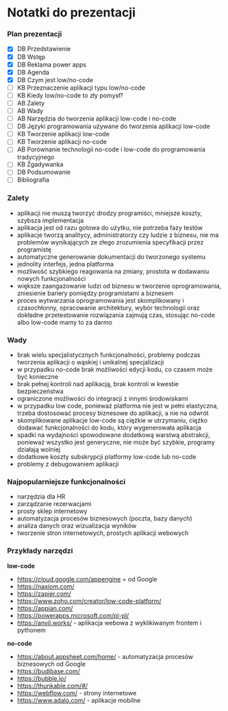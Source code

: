 # Notatki do prezentacji

### Plan prezentacji
<!-- [X] jeśli sekcja jest gotowa w slides.md oraz KONSPEKT.md -->
- [X] DB Przedstawienie
- [X] DB Wstęp
- [X] DB Reklama power apps
- [X] DB Agenda
- [X] DB Czym jest low/no-code
- [ ] KB Przeznaczenie aplikacji typu low/no-code
- [ ] KB Kiedy low/no-code to zły pomysł?
- [ ] AB Zalety
- [ ] AB Wady
- [ ] AB Narzędzia do tworzenia aplikacji low-code i no-code
- [ ] DB Języki programowania używane do tworzenia aplikacji low-code
- [ ] KB Tworzenie aplikacji low-code
- [ ] KB Tworzenie aplikacji no-code
- [ ] AB Porównanie technologii no-code i low-code do programowania tradycyjnego
- [ ] KB Zgadywanka
- [ ] DB Podsumowanie
- [ ] Bibliografia

### Zalety
- aplikacji nie muszą tworzyć drodzy programiści, mniejsze koszty, szybsza implementacja
- aplikacja jest od razu gotowa do użytku, nie potrzeba fazy testów
- aplikacje tworzą analitycy, administratorzy czy ludzie z biznesu, nie ma problemów wynikających ze złego zrozumienia specyfikacji przez programistę
- automatyczne generowanie dokumentacji do tworzonego systemu
- jednolity interfejs, jedna platforma
- możliwość szybkiego reagowania na zmiany, prostota w dodawaniu nowych funkcjonalności
- większe zaangażowanie ludzi od biznesu w tworzenie oprogramowania, zniesienie bariery pomiędzy programistami a biznesem
- proces wytwarzania oprogramowania jest skomplikowany i czasochłonny, opracowanie architektury, wybór technologii oraz dokładne przetestowanie rozwiązania zajmują czas, stosując no-code albo low-code mamy to za darmo

### Wady
- brak wielu specjalistycznych funkcjonalności, problemy podczas tworzenia aplikacji o wąskiej i unikalnej specjalizacji
- w przypadku no-code brak możliwości edycji kodu, co czasem może być konieczne
- brak pełnej kontroli nad aplikacją, brak kontroli w kwestie bezpieczeństwa
- ograniczone możliwości do integracji z innymi środowiskami
- w przypadku low code, ponieważ platforma nie jest w pełni elastyczna, trzeba dostosować procesy biznesowe do aplikacji, a nie na odwrót
- skomplikowane aplikacje low-code są ciężkie w utrzymaniu, ciężko dodawać funkcjonalności do kodu, który wygenerowała aplikacja
- spadki na wydajności spowodowane dodatkową warstwą abstrakcji, ponieważ wszystko jest generyczne, nie może być szybkie, programy działają wolniej
- dodatkowe koszty subskrypcji platformy low-code lub no-code
- problemy z debugowaniem aplikacji

### Najpopularniejsze funkcjonalności
- narzędzia dla HR
- zarządzanie rezerwacjami
- prosty sklep internetowy
- automatyzacja procesów biznesowych (poczta, bazy danych)
- analiza danych oraz wizualizacja wyników
- tworzenie stron internetowych, prostych aplikacji webowych

### Przykłady narzędzi
**low-code**
- https://cloud.google.com/appengine = od Google
- https://naxiom.com/
- https://zapier.com/
- https://www.zoho.com/creator/low-code-platform/
- https://appian.com/
- https://powerapps.microsoft.com/pl-pl/
- https://anvil.works/ - aplikacja webowa z wyklikiwanym frontem i pythonem  

**no-code**
- https://about.appsheet.com/home/ - automatyzacja procesów biznesowych od Google
- https://budibase.com/
- https://bubble.io/
- https://thunkable.com/#/
- https://webflow.com/ - strony internetowe
- https://www.adalo.com/ - aplikacje mobilne
